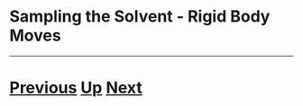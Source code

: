 
# Sampling the Solvent - Rigid Body Moves



***

# [Previous](intro.md) [Up](README.md) [Next](intra.md)
